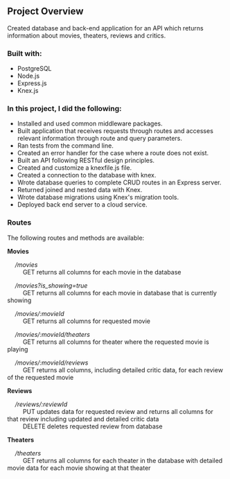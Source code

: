 ## Project Overview

Created database and back-end application for an API which returns information about movies, theaters, reviews and critics. 

### Built with:
- PostgreSQL
- Node.js
- Express.js
- Knex.js


### In this project, I did the following:

- Installed and used common middleware packages.
- Built application that receives requests through routes and accesses relevant information through route and query parameters.
- Ran tests from the command line.
- Created an error handler for the case where a route does not exist.
- Built an API following RESTful design principles.
- Created and customize a knexfile.js file.
- Created a connection to the database with knex.
- Wrote database queries to complete CRUD routes in an Express server.
- Returned joined and nested data with Knex.
- Wrote database migrations using Knex's migration tools.
- Deployed back end server to a cloud service.

### Routes
The following routes and methods are available:

**Movies**

&emsp; */movies* </br>
&emsp; &emsp; GET returns all columns for each movie in the database

&emsp; */movies?is_showing=true* </br>
&emsp; &emsp; GET returns all columns for each movie in database that is currently showing

&emsp; */movies/:movieId* </br>
&emsp; &emsp; GET returns all columns for requested movie

&emsp; */movies/:movieId/theaters* </br>
&emsp; &emsp; GET returns all columns for theater where the requested movie is playing

&emsp; */movies/:movieId/reviews* </br>
&emsp; &emsp; GET returns all columns, including detailed critic data, for each review of the requested movie

**Reviews**

&emsp; */reviews/:reviewId* </br>
&emsp; &emsp; PUT updates data for requested review and returns all columns for that review including updated and detailed critic data </br>
&emsp; &emsp; DELETE deletes requested review from database

**Theaters**

&emsp; */theaters* </br>
&emsp; &emsp; GET returns all columns for each theater in the database with detailed movie data for each movie showing at that theater
